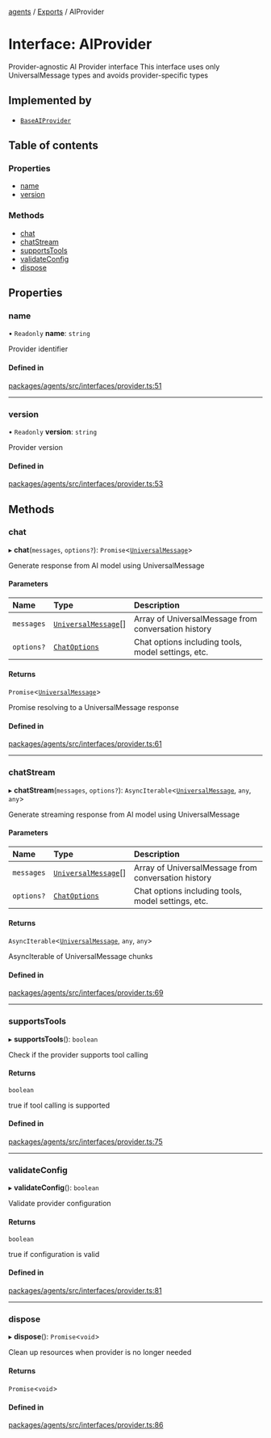<!-- 
 ⚠️  AUTO-GENERATED FILE - DO NOT EDIT MANUALLY
 This file is automatically generated by scripts/docs-generator.js
 To make changes, edit the source TypeScript files or update the generator script
-->

[agents](../../) / [Exports](../modules) / AIProvider

# Interface: AIProvider

Provider-agnostic AI Provider interface
This interface uses only UniversalMessage types and avoids provider-specific types

## Implemented by

- [`BaseAIProvider`](../classes/BaseAIProvider)

## Table of contents

### Properties

- [name](AIProvider#name)
- [version](AIProvider#version)

### Methods

- [chat](AIProvider#chat)
- [chatStream](AIProvider#chatstream)
- [supportsTools](AIProvider#supportstools)
- [validateConfig](AIProvider#validateconfig)
- [dispose](AIProvider#dispose)

## Properties

### name

• `Readonly` **name**: `string`

Provider identifier

#### Defined in

[packages/agents/src/interfaces/provider.ts:51](https://github.com/woojubb/robota/blob/69cbf57340262bed3ca42ae6af241896c191a29c/packages/agents/src/interfaces/provider.ts#L51)

___

### version

• `Readonly` **version**: `string`

Provider version

#### Defined in

[packages/agents/src/interfaces/provider.ts:53](https://github.com/woojubb/robota/blob/69cbf57340262bed3ca42ae6af241896c191a29c/packages/agents/src/interfaces/provider.ts#L53)

## Methods

### chat

▸ **chat**(`messages`, `options?`): `Promise`\<[`UniversalMessage`](../modules#universalmessage)\>

Generate response from AI model using UniversalMessage

#### Parameters

| Name | Type | Description |
| :------ | :------ | :------ |
| `messages` | [`UniversalMessage`](../modules#universalmessage)[] | Array of UniversalMessage from conversation history |
| `options?` | [`ChatOptions`](ChatOptions) | Chat options including tools, model settings, etc. |

#### Returns

`Promise`\<[`UniversalMessage`](../modules#universalmessage)\>

Promise resolving to a UniversalMessage response

#### Defined in

[packages/agents/src/interfaces/provider.ts:61](https://github.com/woojubb/robota/blob/69cbf57340262bed3ca42ae6af241896c191a29c/packages/agents/src/interfaces/provider.ts#L61)

___

### chatStream

▸ **chatStream**(`messages`, `options?`): `AsyncIterable`\<[`UniversalMessage`](../modules#universalmessage), `any`, `any`\>

Generate streaming response from AI model using UniversalMessage

#### Parameters

| Name | Type | Description |
| :------ | :------ | :------ |
| `messages` | [`UniversalMessage`](../modules#universalmessage)[] | Array of UniversalMessage from conversation history |
| `options?` | [`ChatOptions`](ChatOptions) | Chat options including tools, model settings, etc. |

#### Returns

`AsyncIterable`\<[`UniversalMessage`](../modules#universalmessage), `any`, `any`\>

AsyncIterable of UniversalMessage chunks

#### Defined in

[packages/agents/src/interfaces/provider.ts:69](https://github.com/woojubb/robota/blob/69cbf57340262bed3ca42ae6af241896c191a29c/packages/agents/src/interfaces/provider.ts#L69)

___

### supportsTools

▸ **supportsTools**(): `boolean`

Check if the provider supports tool calling

#### Returns

`boolean`

true if tool calling is supported

#### Defined in

[packages/agents/src/interfaces/provider.ts:75](https://github.com/woojubb/robota/blob/69cbf57340262bed3ca42ae6af241896c191a29c/packages/agents/src/interfaces/provider.ts#L75)

___

### validateConfig

▸ **validateConfig**(): `boolean`

Validate provider configuration

#### Returns

`boolean`

true if configuration is valid

#### Defined in

[packages/agents/src/interfaces/provider.ts:81](https://github.com/woojubb/robota/blob/69cbf57340262bed3ca42ae6af241896c191a29c/packages/agents/src/interfaces/provider.ts#L81)

___

### dispose

▸ **dispose**(): `Promise`\<`void`\>

Clean up resources when provider is no longer needed

#### Returns

`Promise`\<`void`\>

#### Defined in

[packages/agents/src/interfaces/provider.ts:86](https://github.com/woojubb/robota/blob/69cbf57340262bed3ca42ae6af241896c191a29c/packages/agents/src/interfaces/provider.ts#L86)
